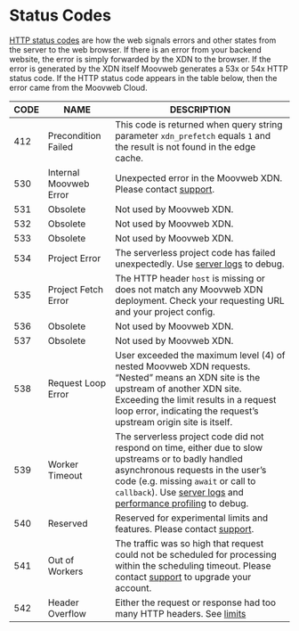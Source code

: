 # Status Codes

[HTTP status codes](https://en.wikipedia.org/wiki/List_of_HTTP_status_codes) are how the web signals errors and other states from the server to the web browser. If there is an error from your backend website, the error is simply forwarded by the XDN to the browser. If the error is generated by the XDN itself Moovweb generates a 53x or 54x HTTP status code. If the HTTP status code appears in the table below, then the error came from the Moovweb Cloud. 

| CODE | NAME | DESCRIPTION |
| -- | -- | -- |
| 412 | Precondition Failed | This code is returned when query string parameter `xdn_prefetch` equals `1` and the result is not found in the edge cache. |
| 530 | Internal Moovweb Error | Unexpected error in the Moovweb XDN. Please contact [support](https://help.moovweb.com). |
| 531 | Obsolete | Not used by Moovweb XDN. |
| 532 | Obsolete | Not used by Moovweb XDN. |
| 533 | Obsolete | Not used by Moovweb XDN. |
| 534 | Project Error | The serverless project code has failed unexpectedly. Use [server logs](/guides/logs#section_server_logs) to debug. |
| 535 | Project Fetch Error | The HTTP header `host` is missing or does not match any Moovweb XDN deployment. Check your requesting URL and your project config. |
| 536 | Obsolete | Not used by Moovweb XDN. |
| 537 | Obsolete | Not used by Moovweb XDN. |
| 538 | Request Loop Error | User exceeded the maximum level (4) of nested Moovweb XDN requests. “Nested” means an XDN site is the upstream of another XDN site. Exceeding the limit results in a request loop error, indicating the request’s upstream origin site is itself. |
| 539 | Worker Timeout | The serverless project code did not respond on time, either due to slow upstreams or to badly handled asynchronous requests in the user’s code (e.g. missing `await` or call to `callback`). Use [server logs](/guides/logs#section_server_logs) and [performance profiling](/guides/performance) to debug. |
| 540 | Reserved | Reserved for experimental limits and features. Please contact [support](https://help.moovweb.com). |
| 541 | Out of Workers | The traffic was so high that request could not be scheduled for processing within the scheduling timeout. Please contact [support](/guides/support) to upgrade your account. |
| 542 | Header Overflow | Either the request or response had too many HTTP headers. See [limits](/guides/limits) |
